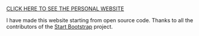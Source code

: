 [CLICK HERE TO SEE THE PERSONAL WEBSITE](https://frnrmn.github.io/portfolio/dist/index.html)

I have made this website starting from open source code. Thanks to all the contributors of the [Start Bootstrap](https://github.com/StartBootstrap/startbootstrap-freelancer) project.
